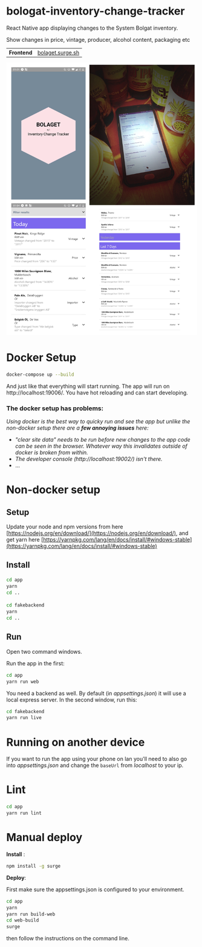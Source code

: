 # bologat-inventory-change-tracker

React Native app displaying changes to the System Bolgat inventory.

Show changes in price, vintage, producer, alcohol content, packaging etc

|||
|-------------|-------------------|
| **Frontend**  |<a href="http://bolaget.surge.sh" target="_blank">bolaget.surge.sh</a>|

![Photo and Screenshots](preview.jpg)

# Docker Setup

```sh
docker-compose up --build
```

And just like that everything will start running. The app will run on http://localhost:19006/. You have hot reloading and can start developing.

### The docker setup has problems: ###

*Using docker is the best way to quicky run and see the app but unlike the non-docker setup there are a **few annoying issues** here:*
- *"clear site data" needs to be run before new changes to the app code can be seen in the browser. Whatever way this invalidates outside of docker is broken from within.*
- *The developer console (http://localhost:19002/) isn't there.*
- ...

# Non-docker setup

## Setup ##

Update your node and npm versions from here [https://nodejs.org/en/download/](https://nodejs.org/en/download/), and get yarn here [https://yarnpkg.com/lang/en/docs/install/#windows-stable](https://yarnpkg.com/lang/en/docs/install/#windows-stable)

## Install ##

```sh
cd app
yarn
cd ..

cd fakebackend
yarn
cd ..
```

## Run ##

Open two command windows.

Run the app in the first:

```sh
cd app
yarn run web
```

You need a backend as well. By default (in *appsettings.json*) it will use a local express server.
In the second window, run this:

```sh
cd fakebackend
yarn run live
```

# Running on another device #

If you want to run the app using your phone on lan you'll need to also go into *appsettings.json* and change the `baseUrl` from *localhost* to your ip.

# Lint #

```sh
cd app
yarn run lint
```

# Manual deploy #

**Install** :
```sh
npm install -g surge
```

**Deploy**:

First make sure the appsettings.json is configured to your environment.

```sh
cd app
yarn
yarn run build-web
cd web-build
surge
```

then follow the instructions on the command line.
